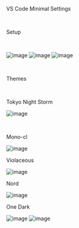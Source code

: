 VS Code Minimal Settings

<br/>

Setup

<br/>

![image](https://github.com/user-attachments/assets/be6b45fc-4d92-4d91-b950-d3732c45e59b)
![image](https://github.com/user-attachments/assets/2032ecb9-77bf-4b90-be77-12c4098c4391)
![image](https://github.com/user-attachments/assets/ee7ced39-a9c1-4098-904a-ed4ce4d97a1d)


<br/>

Themes

<br/>

Tokyo Night Storm

![image](https://github.com/user-attachments/assets/d3adb43e-ab95-4175-bfd9-43d4ee36b21b)

<br/>

Mono-cl

![image](https://github.com/user-attachments/assets/0b5d1db6-e65f-4d37-9a04-37e9ce82b720)

Violaceous

![image](https://github.com/user-attachments/assets/a297ebb7-c69f-4fee-9544-655565868b3f)

Nord

![image](https://github.com/user-attachments/assets/8b4602bd-41a7-4057-82fb-b7477ac366da)

One Dark

![image](https://github.com/user-attachments/assets/29268bfa-001c-47a6-a690-c842f26d969a)
![image](https://github.com/user-attachments/assets/8a610c3a-6c4c-4296-bcda-33e2ab04d7f9)
